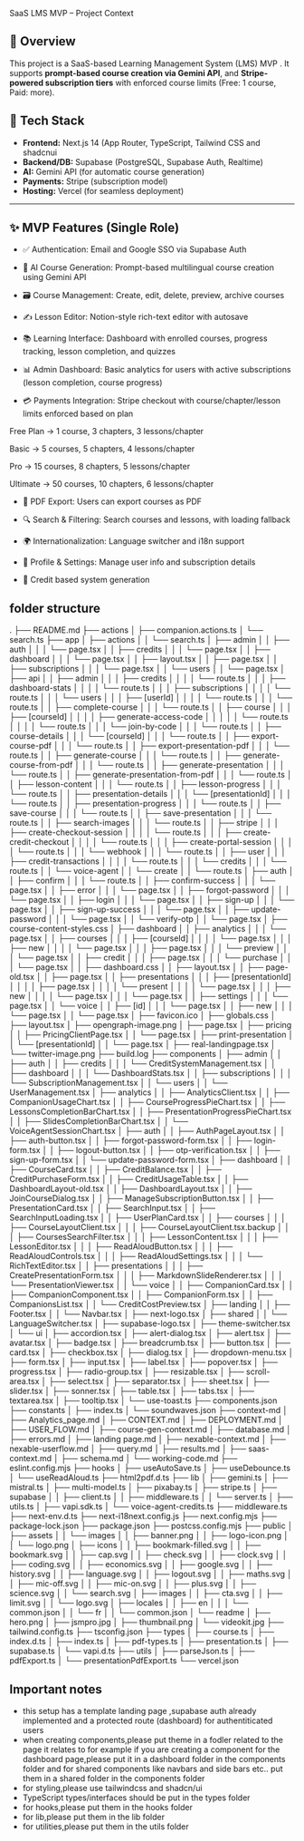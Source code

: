 SaaS LMS MVP – Project Context

## 📌 Overview

This project is a SaaS-based Learning Management System (LMS) MVP . It supports **prompt-based course creation via Gemini API**, and **Stripe-powered subscription tiers** with enforced course limits (Free: 1 course, Paid: more).

## 🧱 Tech Stack

- **Frontend:** Next.js 14 (App Router, TypeScript, Tailwind CSS and shadcnui
- **Backend/DB:** Supabase (PostgreSQL, Supabase Auth, Realtime)
- **AI:** Gemini API (for automatic course generation)
- **Payments:** Stripe (subscription model)
- **Hosting:** Vercel (for seamless deployment)

---

## ✨ MVP Features (Single Role)

- ✅ Authentication: Email and Google SSO via Supabase Auth

- 🧠 AI Course Generation: Prompt-based multilingual course creation using Gemini API

- 🗃️ Course Management: Create, edit, delete, preview, archive courses

- ✍️ Lesson Editor: Notion-style rich-text editor with autosave

- 📚 Learning Interface: Dashboard with enrolled courses, progress tracking, lesson completion, and quizzes

- 📊 Admin Dashboard: Basic analytics for users with active subscriptions (lesson completion, course progress)

- 💳 Payments Integration: Stripe checkout with course/chapter/lesson limits enforced based on plan

Free Plan → 1 course, 3 chapters, 3 lessons/chapter

Basic → 5 courses, 5 chapters, 4 lessons/chapter

Pro → 15 courses, 8 chapters, 5 lessons/chapter

Ultimate → 50 courses, 10 chapters, 6 lessons/chapter

- 📂 PDF Export: Users can export courses as PDF

- 🔍 Search & Filtering: Search courses and lessons, with loading fallback

- 🌍 Internationalization: Language switcher and i18n support

- 🧾 Profile & Settings: Manage user info and subscription details

- 🧠 Credit based system generation

## folder structure

.
├── README.md
├── actions
│ ├── companion.actions.ts
│ └── search.ts
├── app
│ ├── actions
│ │ └── search.ts
│ ├── admin
│ │ ├── auth
│ │ │ └── page.tsx
│ │ ├── credits
│ │ │ └── page.tsx
│ │ ├── dashboard
│ │ │ └── page.tsx
│ │ ├── layout.tsx
│ │ ├── page.tsx
│ │ ├── subscriptions
│ │ │ └── page.tsx
│ │ └── users
│ │ └── page.tsx
│ ├── api
│ │ ├── admin
│ │ │ ├── credits
│ │ │ │ └── route.ts
│ │ │ ├── dashboard-stats
│ │ │ │ └── route.ts
│ │ │ ├── subscriptions
│ │ │ │ └── route.ts
│ │ │ └── users
│ │ │ ├── [userId]
│ │ │ │ └── route.ts
│ │ │ └── route.ts
│ │ ├── complete-course
│ │ │ └── route.ts
│ │ ├── course
│ │ │ ├── [courseId]
│ │ │ │ ├── generate-access-code
│ │ │ │ │ └── route.ts
│ │ │ │ └── route.ts
│ │ │ └── join-by-code
│ │ │ └── route.ts
│ │ ├── course-details
│ │ │ └── [courseId]
│ │ │ └── route.ts
│ │ ├── export-course-pdf
│ │ │ └── route.ts
│ │ ├── export-presentation-pdf
│ │ │ └── route.ts
│ │ ├── generate-course
│ │ │ └── route.ts
│ │ ├── generate-course-from-pdf
│ │ │ └── route.ts
│ │ ├── generate-presentation
│ │ │ └── route.ts
│ │ ├── generate-presentation-from-pdf
│ │ │ └── route.ts
│ │ ├── lesson-content
│ │ │ └── route.ts
│ │ ├── lesson-progress
│ │ │ └── route.ts
│ │ ├── presentation-details
│ │ │ └── [presentationId]
│ │ │ └── route.ts
│ │ ├── presentation-progress
│ │ │ └── route.ts
│ │ ├── save-course
│ │ │ └── route.ts
│ │ ├── save-presentation
│ │ │ └── route.ts
│ │ ├── search-images
│ │ │ └── route.ts
│ │ ├── stripe
│ │ │ ├── create-checkout-session
│ │ │ │ └── route.ts
│ │ │ ├── create-credit-checkout
│ │ │ │ └── route.ts
│ │ │ ├── create-portal-session
│ │ │ │ └── route.ts
│ │ │ └── webhook
│ │ │ └── route.ts
│ │ ├── user
│ │ │ ├── credit-transactions
│ │ │ │ └── route.ts
│ │ │ └── credits
│ │ │ └── route.ts
│ │ └── voice-agent
│ │ └── create
│ │ └── route.ts
│ ├── auth
│ │ ├── confirm
│ │ │ └── route.ts
│ │ ├── confirm-success
│ │ │ └── page.tsx
│ │ ├── error
│ │ │ └── page.tsx
│ │ ├── forgot-password
│ │ │ └── page.tsx
│ │ ├── login
│ │ │ └── page.tsx
│ │ ├── sign-up
│ │ │ └── page.tsx
│ │ ├── sign-up-success
│ │ │ └── page.tsx
│ │ ├── update-password
│ │ │ └── page.tsx
│ │ └── verify-otp
│ │ └── page.tsx
│ ├── course-content-styles.css
│ ├── dashboard
│ │ ├── analytics
│ │ │ └── page.tsx
│ │ ├── courses
│ │ │ ├── [courseId]
│ │ │ │ └── page.tsx
│ │ │ ├── new
│ │ │ │ └── page.tsx
│ │ │ ├── page.tsx
│ │ │ └── preview
│ │ │ └── page.tsx
│ │ ├── credit
│ │ │ ├── page.tsx
│ │ │ └── purchase
│ │ │ └── page.tsx
│ │ ├── dashboard.css
│ │ ├── layout.tsx
│ │ ├── page-old.tsx
│ │ ├── page.tsx
│ │ ├── presentations
│ │ │ ├── [presentationId]
│ │ │ │ ├── page.tsx
│ │ │ │ └── present
│ │ │ │ └── page.tsx
│ │ │ ├── new
│ │ │ │ └── page.tsx
│ │ │ └── page.tsx
│ │ ├── settings
│ │ │ └── page.tsx
│ │ └── voice
│ │ ├── [id]
│ │ │ └── page.tsx
│ │ ├── new
│ │ │ └── page.tsx
│ │ └── page.tsx
│ ├── favicon.ico
│ ├── globals.css
│ ├── layout.tsx
│ ├── opengraph-image.png
│ ├── page.tsx
│ ├── pricing
│ │ ├── PricingClientPage.tsx
│ │ └── page.tsx
│ ├── print-presentation
│ │ └── [presentationId]
│ │ └── page.tsx
│ ├── real-landingpage.tsx
│ └── twitter-image.png
├── build.log
├── components
│ ├── admin
│ │ ├── auth
│ │ ├── credits
│ │ │ └── CreditSystemManagement.tsx
│ │ ├── dashboard
│ │ │ └── DashboardStats.tsx
│ │ ├── subscriptions
│ │ │ └── SubscriptionManagement.tsx
│ │ └── users
│ │ └── UserManagement.tsx
│ ├── analytics
│ │ ├── AnalyticsClient.tsx
│ │ ├── CompanionUsageChart.tsx
│ │ ├── CourseProgressPieChart.tsx
│ │ ├── LessonsCompletionBarChart.tsx
│ │ ├── PresentationProgressPieChart.tsx
│ │ ├── SlidesCompletionBarChart.tsx
│ │ └── VoiceAgentSessionChart.tsx
│ ├── auth
│ │ ├── AuthPageLayout.tsx
│ │ ├── auth-button.tsx
│ │ ├── forgot-password-form.tsx
│ │ ├── login-form.tsx
│ │ ├── logout-button.tsx
│ │ ├── otp-verification.tsx
│ │ ├── sign-up-form.tsx
│ │ └── update-password-form.tsx
│ ├── dashboard
│ │ ├── CourseCard.tsx
│ │ ├── CreditBalance.tsx
│ │ ├── CreditPurchaseForm.tsx
│ │ ├── CreditUsageTable.tsx
│ │ ├── DashboardLayout-old.tsx
│ │ ├── DashboardLayout.tsx
│ │ ├── JoinCourseDialog.tsx
│ │ ├── ManageSubscriptionButton.tsx
│ │ ├── PresentationCard.tsx
│ │ ├── SearchInput.tsx
│ │ ├── SearchInputLoading.tsx
│ │ ├── UserPlanCard.tsx
│ │ ├── courses
│ │ │ ├── CourseLayoutClient.tsx
│ │ │ ├── CourseLayoutClient.tsx.backup
│ │ │ ├── CoursesSearchFilter.tsx
│ │ │ ├── LessonContent.tsx
│ │ │ ├── LessonEditor.tsx
│ │ │ ├── ReadAloudButton.tsx
│ │ │ ├── ReadAloudControls.tsx
│ │ │ ├── ReadAloudSettings.tsx
│ │ │ └── RichTextEditor.tsx
│ │ ├── presentations
│ │ │ ├── CreatePresentationForm.tsx
│ │ │ ├── MarkdownSlideRenderer.tsx
│ │ │ └── PresentationViewer.tsx
│ │ └── voice
│ │ ├── CompanionCard.tsx
│ │ ├── CompanionComponent.tsx
│ │ ├── CompanionForm.tsx
│ │ ├── CompanionsList.tsx
│ │ └── CreditCostPreview.tsx
│ ├── landing
│ │ ├── Footer.tsx
│ │ └── Navbar.tsx
│ ├── next-logo.tsx
│ ├── shared
│ │ └── LanguageSwitcher.tsx
│ ├── supabase-logo.tsx
│ ├── theme-switcher.tsx
│ └── ui
│ ├── accordion.tsx
│ ├── alert-dialog.tsx
│ ├── alert.tsx
│ ├── avatar.tsx
│ ├── badge.tsx
│ ├── breadcrumb.tsx
│ ├── button.tsx
│ ├── card.tsx
│ ├── checkbox.tsx
│ ├── dialog.tsx
│ ├── dropdown-menu.tsx
│ ├── form.tsx
│ ├── input.tsx
│ ├── label.tsx
│ ├── popover.tsx
│ ├── progress.tsx
│ ├── radio-group.tsx
│ ├── resizable.tsx
│ ├── scroll-area.tsx
│ ├── select.tsx
│ ├── separator.tsx
│ ├── sheet.tsx
│ ├── slider.tsx
│ ├── sonner.tsx
│ ├── table.tsx
│ ├── tabs.tsx
│ ├── textarea.tsx
│ ├── tooltip.tsx
│ └── use-toast.ts
├── components.json
├── constants
│ ├── index.ts
│ └── soundwaves.json
├── context-md
│ ├── Analytics_page.md
│ ├── CONTEXT.md
│ ├── DEPLOYMENT.md
│ ├── USER_FLOW.md
│ ├── course-gen-context.md
│ ├── database.md
│ ├── errors.md
│ ├── landing page.md
│ ├── nexable-context.md
│ ├── nexable-userflow.md
│ ├── query.md
│ ├── results.md
│ ├── saas-context.md
│ ├── schema.md
│ └── working-code.md
├── eslint.config.mjs
├── hooks
│ ├── useAutoSave.ts
│ ├── useDebounce.ts
│ └── useReadAloud.ts
├── html2pdf.d.ts
├── lib
│ ├── gemini.ts
│ ├── mistral.ts
│ ├── multi-model.ts
│ ├── pixabay.ts
│ ├── stripe.ts
│ ├── supabase
│ │ ├── client.ts
│ │ ├── middleware.ts
│ │ └── server.ts
│ ├── utils.ts
│ ├── vapi.sdk.ts
│ └── voice-agent-credits.ts
├── middleware.ts
├── next-env.d.ts
├── next-i18next.config.js
├── next.config.mjs
├── package-lock.json
├── package.json
├── postcss.config.mjs
├── public
│ ├── assets
│ │ └── images
│ │ ├── banner.png
│ │ ├── logo-icon.png
│ │ └── logo.png
│ ├── icons
│ │ ├── bookmark-filled.svg
│ │ ├── bookmark.svg
│ │ ├── cap.svg
│ │ ├── check.svg
│ │ ├── clock.svg
│ │ ├── coding.svg
│ │ ├── economics.svg
│ │ ├── google.svg
│ │ ├── history.svg
│ │ ├── language.svg
│ │ ├── logout.svg
│ │ ├── maths.svg
│ │ ├── mic-off.svg
│ │ ├── mic-on.svg
│ │ ├── plus.svg
│ │ ├── science.svg
│ │ └── search.svg
│ ├── images
│ │ ├── cta.svg
│ │ ├── limit.svg
│ │ └── logo.svg
│ ├── locales
│ │ ├── en
│ │ │ └── common.json
│ │ └── fr
│ │ └── common.json
│ └── readme
│ ├── hero.png
│ ├── jsmpro.jpg
│ ├── thumbnail.png
│ └── videokit.jpg
├── tailwind.config.ts
├── tsconfig.json
├── types
│ ├── course.ts
│ ├── index.d.ts
│ ├── index.ts
│ ├── pdf-types.ts
│ ├── presentation.ts
│ ├── supabase.ts
│ └── vapi.d.ts
├── utils
│ ├── parseJson.ts
│ ├── pdfExport.ts
│ └── presentationPdfExport.ts
└── vercel.json

## Important notes

- this setup has a template landing page ,supabase auth already implemented and a protected route (dashboard) for authentiticated users
- when creating components,please put theme in a fodler related to the page it relates to
  for example if you are creating a component for the dashboard page,please put it in a dashboard folder in the components folder and for shared components like navbars and side bars etc.. put them in a shared folder in the components folder
- for styling,please use tailwindcss and shadcn/ui
- TypeScript types/interfaces should be put in the types folder
- for hooks,please put them in the hooks folder
- for lib,please put them in the lib folder
- for utilities,please put them in the utils folder

